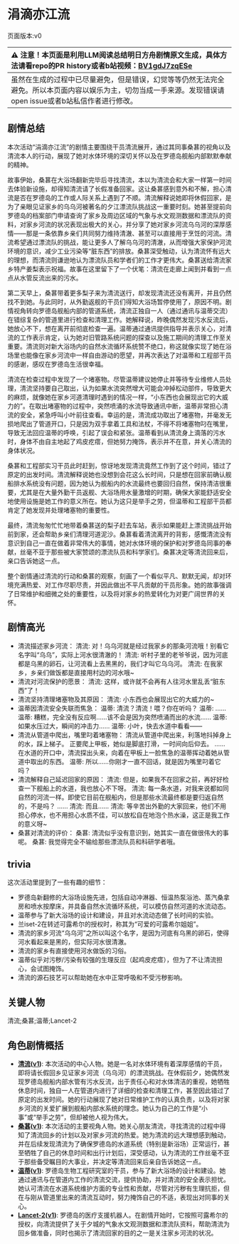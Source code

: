 # 涓滴亦江流
页面版本:v0
 

| :warning: 注意！本页面是利用LLM阅读总结明日方舟剧情原文生成，具体方法请看repo的PR history或者b站视频：[BV1gdJ7zqESe](https://www.bilibili.com/video/BV1gdJ7zqESe/)         |
|:----------------------------|
| 虽然在生成的过程中已尽量避免，但是错误，幻觉等等仍然无法完全避免。所以本页面内容以娱乐为主，切勿当成一手来源。发现错误请open issue或者b站私信作者进行修改。|



## 剧情总结
本次活动“涓滴亦江流”的剧情主要围绕干员清流展开，通过其同事桑葚的视角以及清流本人的行动，展现了她对水体环境的深切关怀以及在罗德岛舰船内部默默奉献的精神。

故事伊始，桑葚在大浴场翻新完毕后寻找清流，本以为清流会和大家一样第一时间去体验新设施，却得知清流请了长假准备回家。这让桑葚感到意外和不解，担心清流是否在罗德岛的工作或人际关系上遇到了不顺。清流解释说她即将休假回家，是为了亲眼见证家乡的乌乌河被著名的夕江漂流队挑战这一重要时刻。她甚至提前向罗德岛的档案部门申请查询了家乡及周边区域的气象与水文观测数据和漂流队的资料，对家乡河流的状况表现出极大的关心，并分享了她对家乡河流乌乌河的深厚感情——那是一条依靠乡亲们共同努力维持清澈、甚至可以直接用于烹饪的河流。清流希望通过漂流队的挑战，能让更多人了解乌乌河的清澈，从而增强大家保护河流环境的意识，减少工业污染等“脏东西”的排放。桑葚深受触动，认为清流怀有远大的理想，而清流则谦逊地认为漂流队员和学者们的工作才更伟大。桑葚送给清流家乡特产姜梨表示祝福。故事在这里留下了一个伏笔：清流在走廊上闻到并看到一点点从水管反流出来的污水。

第二天早上，桑葚带着更多梨子来为清流送行，却发现清流还没有离开，并且仍然找不到她。与此同时，从外勤返舰的干员们得知大浴场暂停使用了，原因不明。剧情视角转向罗德岛舰船内部的管道系统，清流正独自一人（通过通讯与温蒂交流）在错综复杂的管道里进行检查和清理工作。她解释说，昨晚偶然发现污水反流后，她放心不下，想在离开前彻底检查一遍。温蒂通过通讯提供指导并表示关心，对清流的工作表示肯定，认为她对旧管路系统问题的探查以及施工期间的清理工作至关重要。清流则对新大浴场内的自然水流循环系统赞不绝口，称这就像实现了她在浴场里也能像在家乡河流中一样自由游动的愿望，并再次表达了对温蒂和工程部干员的感谢，感叹在罗德岛生活很幸福。

清流在检查过程中发现了一个堵塞物。尽管温蒂建议她停止并等待专业维修人员处理，清流坚持要自己取出，认为如果水流突然增大可能会冲掉松动部件，导致更大的麻烦，就像她在家乡河道清理时遇到的情况一样，“小东西也会展现出它的大威力的”。在取出堵塞物的过程中，突然喷涌的水流导致通讯中断，温蒂非常担心清流的安全，紧急呼叫小叶前往查看。幸运的是，清流成功取出了堵塞物，并毫发无损地爬出了管道开口，只是因为双手拿着工具和法杖，不得不将堵塞物叼在嘴里，导致无法回应温蒂的呼唤，引起了误会和紧张。温蒂看到从清流身上滴落的污水时，身体不由自主地起了鸡皮疙瘩，但她努力掩饰，表示并不在意，并关心清流的身体状况。

桑葚和工程部实习干员此时赶到，惊讶地发现清流竟然工作到了这个时间，错过了原定的出发时间。清流解释说她也没想到会花这么长时间，只是想在回家前确认舰船排水系统没有问题，因为她认为舰船内的水流最终也要回归自然，保持清洁很重要，尤其是在大量外勤干员返舰、大浴场用水量激增的时期，确保大家能舒适安全地使用设施是她工作的意义所在。她认为这只是举手之劳，但温蒂和工程部干员都肯定了她发现并处理堵塞物的重要性。

最终，清流匆匆忙忙地带着桑葚送的梨子赶去车站，表示如果能赶上漂流挑战开始前到家，还会帮助乡亲们清理河道泥沙。桑葚看着清流离开的背影，感慨清流没有意识到自己一直在做着非常伟大的事情，她对水体环境的保护和对罗德岛同事的奉献，丝毫不亚于那些被大家赞颂的漂流队员和科学家们。桑葚决定等清流回来后，亲口告诉她这一点。

整个剧情通过清流的行动和桑葚的观察，刻画了一个看似平凡、默默无闻，却对环境充满热爱、对工作尽职尽责，并因此做出不平凡贡献的干员形象。她的故事强调了日常维护和细微之处的重要性，以及将对家乡的热爱转化为对更广阔世界的关怀。
## 剧情高光
*   清流描述家乡河流：
    清流: 对！乌乌河就是经过我家乡的那条河流哦！别看它名字叫“乌乌”，实际上河水很清澈的！
    清流: 听村子里的老爷爷说，因为河底都是乌黑的卵石，让河流看上去黑黑的，我们才叫它乌乌河。
    清流: 在我家乡，乡亲们做饭都是直接用村边的河水哦~
*   清流对河流保护的愿景：
    清流: 这样，或许就不会再有人往河水里乱丢“脏东西”了！
*   清流坚持清理堵塞物及其原因：
    清流: 小东西也会展现出它的大威力的~
*   温蒂因清流安全失联而焦急：
    温蒂: 清流？清流！喂？你在听吗？
    温蒂: ......
    温蒂: 糟糕，完全没有反应啊......该不会是因为突然喷涌而出的水流......
    温蒂: 如果水压过大，瞬间的冲击力......
    温蒂: 小叶，快去水道中看看——
*   清流从管道中爬出，嘴里叼着堵塞物：
    清流从管道中爬出来，利落地抖掉身上的水，踩上梯子。
    正要爬上甲板，她似是脚底打滑，一时间向后仰去。
    ......
    在水道的开口中，清流探出头来，向着在甲板上一脸焦急的温蒂挥动着她从管道中取出的东西。
    温蒂: 所以......你刚才一直不回话，就是因为嘴里叼着它吗？
*   清流解释自己延迟回家的原因：
    清流: 但是，如果我不在回家之前，再好好检查一下舰船上的水道，我也放心不下呀。
    清流: 每一条水道，对我来说都如同自然的河流一样。即使它目前在舰船内，但是那些水流最终都是要归返自然的，不是吗？
    ......
    清流: 而且......
    清流: 等辛苦出外勤的大家回来，他们不用担心停水，也不用担心水质不佳，可以放松自在地泡个热水澡，这正是我工作的意义呀~
*   桑葚对清流的评价：
    桑葚: 清流似乎没有意识到，她其实一直在做很伟大的事呢。
    桑葚: 我觉得完全不输给那些漂流队员和科研学者哦。
## trivia
这次活动里提到了一些有趣的细节：
*   罗德岛新翻修的大浴场设施先进，包括自动冲淋器、恒温热泵浴池、蒸汽桑拿房和喷水按摩床，并具备自然水流循环系统，可以模仿自然河道的水流动态。
*   温蒂参与了新大浴场的设计和建设，并且对水流动态做了长时间的实验。
*   兰iset-2在转述可露希尔的授权时，称其为“可爱的可露希尔姐姐”。
*   清流的家乡河流“乌乌河”之所以叫这个名字，是因为河底有乌黑的卵石，使得河水看起来是黑的，但实际河水很清澈。
*   清流的家乡有直接使用河水做饭的习俗。
*   温蒂似乎对污秽/污染有较强的生理反应（起鸡皮疙瘩），但为了不让清流担心，会试图掩饰。
*   清流的源石技艺可以帮助她在水中正常呼吸和不受污秽影响。
## 关键人物
清流;桑葚;温蒂;Lancet-2
## 角色剧情概括
-   **[清流](../char_v3/char_385_finlpp.md)([v1](../chars/char_385_finlpp.md))**: 本次活动的中心人物。她是一名对水体环境有着深厚感情的干员，即将请长假回乡见证家乡河流（乌乌河）的漂流挑战。在休假前夕，她偶然发现罗德岛舰船内部水管有污水反流，出于责任心和对水体清洁的重视，她牺牲休息时间，独自一人在管道内进行了详细的检查和清理工作，甚至因此错过了原定的出发时间。她的行动展现了她对日常维护工作的认真负责，以及将对家乡河流的关爱扩展到舰船内部水系统的理念。她认为自己的工作是“小事”或“举手之劳”，但却被他人视为伟大。
-   **[桑葚](../char_v3/char_473_mberry.md)([v1](../chars/char_473_mberry.md))**: 本次活动的主要视角人物。她关心朋友清流，寻找清流的过程中得知了清流回乡的计划以及对家乡河流的热爱。她为清流的远大理想感到触动，并在后续发现清流为了确保罗德岛的水道系统（特别是新浴场）正常运行，甚至牺牲了自己的休息时间和出行计划后，深受感动，认为清流的工作丝毫不亚于那些备受瞩目的大事业，并决定等清流回来后亲自告诉她这一点。
-   **[温蒂](../char_v3/char_400_weedy.md)([v1](../chars/char_400_weedy.md))**: 罗德岛生物工程研究室的干员，参与了新大浴场的设计和建设。她通过通讯与在管道内工作的清流交流，提供协助，并对清流的安全表示担忧。她认可清流在水道系统维护方面的专业性和贡献，尽管对污秽有生理抗拒，但在与刚从管道里出来的清流互动时，努力掩饰自己的不适，表现出对同事的关心。
-   **[Lancet-2](../char_v3/char_285_medic2.md)([v1](../chars/char_285_medic2.md))**: 罗德岛的医疗支援机器人。在剧情开始时，它按照可露希尔的授权，向清流提供了关于夕城的气象水文观测数据和漂流队资料，帮助清流为回乡做准备，同时也揭示了清流回家的目的之一是关注家乡河流的状况。
